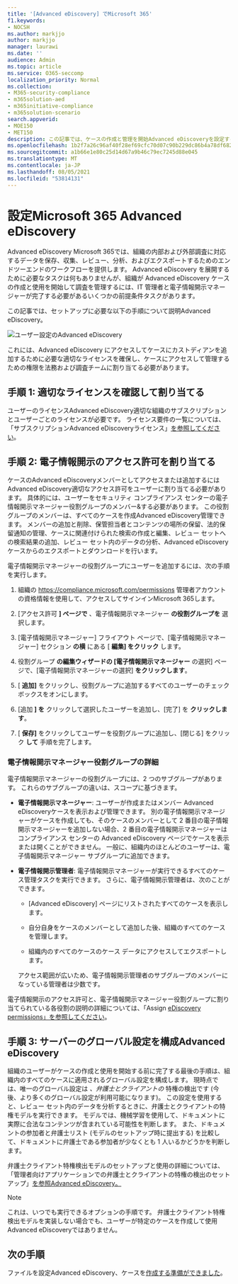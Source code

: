 ```yaml
---
title: '[Advanced eDiscovery] でMicrosoft 365'
f1.keywords:
- NOCSH
ms.author: markjjo
author: markjjo
manager: laurawi
ms.date: ''
audience: Admin
ms.topic: article
ms.service: O365-seccomp
localization_priority: Normal
ms.collection:
- M365-security-compliance
- m365solution-aed
- m365initiative-compliance
- m365solution-scenario
search.appverid:
- MOE150
- MET150
description: この記事では、ケースの作成と管理を開始Advanced eDiscoveryを設定する方法について説明します。 また、必要な Microsoft サブスクリプションとライセンスも説明します。 いくつかの簡単な手順を完了すると、Advanced eDiscoveryツールを使用する準備が整いました。
ms.openlocfilehash: 1b2f7a26c96af40f28ef69cfc70d07c90b229dc86b4a78df68247c30ab4ff323
ms.sourcegitcommit: a1b66e1e80c25d14d67a9b46c79ec7245d88e045
ms.translationtype: MT
ms.contentlocale: ja-JP
ms.lasthandoff: 08/05/2021
ms.locfileid: "53814131"
---
```

# <a name="set-up-microsoft-365-advanced-ediscovery"></a>設定Microsoft 365 Advanced eDiscovery

Advanced eDiscovery Microsoft 365では、組織の内部および外部調査に対応するデータを保存、収集、レビュー、分析、およびエクスポートするためのエンドツーエンドのワークフローを提供します。 Advanced eDiscovery を展開するために必要なタスクは何もありませんが、組織が Advanced eDiscovery ケースの作成と使用を開始して調査を管理するには、IT 管理者と電子情報開示マネージャーが完了する必要があるいくつかの前提条件タスクがあります。

この記事では、セットアップに必要な以下の手順について説明Advanced eDiscovery。

![ユーザー設定のAdvanced eDiscovery](../media/set-up-advanced-ediscovery.png)

これには、Advanced eDiscovery にアクセスしてケースにカストディアンを追加するために必要な適切なライセンスを確保し、ケースにアクセスして管理するための権限を法務および調査チームに割り当てる必要があります。

## <a name="step-1-verify-and-assign-appropriate-licenses"></a>手順 1: 適切なライセンスを確認して割り当てる

ユーザーのライセンスAdvanced eDiscovery適切な組織のサブスクリプションとユーザーごとのライセンスが必要です。 ライセンス要件の一覧については、「サブスクリプションAdvanced eDiscoveryライセンス」[を参照してください](overview-ediscovery-20.md#subscriptions-and-licensing)。

## <a name="step-2-assign-ediscovery-permissions"></a>手順 2: 電子情報開示のアクセス許可を割り当てる

ケースのAdvanced eDiscoveryメンバーとしてアクセスまたは追加するにはAdvanced eDiscovery適切なアクセス許可をユーザーに割り当てる必要があります。 具体的には、ユーザーをセキュリティ コンプライアンス センターの電子情報開示マネージャー役割グループのメンバー&する必要があります。 この役割グループのメンバーは、すべてのケースを作成Advanced eDiscovery管理できます。 メンバーの追加と削除、保管担当者とコンテンツの場所の保留、法的保留通知の管理、ケースに関連付けられた検索の作成と編集、レビュー セットへの検索結果の追加、レビュー セット内のデータの分析、Advanced eDiscovery ケースからのエクスポートとダウンロードを行います。

電子情報開示マネージャーの役割グループにユーザーを追加するには、次の手順を実行します。

1. 組織の <https://compliance.microsoft.com/permissions> 管理者アカウントの資格情報を使用して、アクセスしてサインインMicrosoft 365します。

2. [アクセス許可 **] ページで** 、電子情報開示マネージャー **の役割グループを** 選択します。

3. [電子情報開示マネージャー] フライアウト ページで、[電子情報開示マネージャー] セクション **の横** にある [ **編集] をクリック** します。

4. 役割グループ **の編集ウィザードの [電子情報開示マネージャー** の選択] ページで、[電子情報開示マネージャーの選択] **をクリックします**。

5. [ **追加]** をクリックし、役割グループに追加するすべてのユーザーのチェック ボックスをオンにします。

6. [追加 **] を** クリックして選択したユーザーを追加し、[完了] を **クリックします**。

7. [ **保存]** をクリックしてユーザーを役割グループに追加し、[閉じる] をクリック **して** 手順を完了します。

### <a name="more-information-about-the-ediscovery-manager-role-group"></a>電子情報開示マネージャー役割グループの詳細

電子情報開示マネージャーの役割グループには、2 つのサブグループがあります。 これらのサブグループの違いは、スコープに基づきます。

- **電子情報開示マネージャー**: ユーザーが作成またはメンバー Advanced eDiscoveryケースを表示および管理できます。 別の電子情報開示マネージャーがケースを作成しても、そのケースのメンバーとして 2 番目の電子情報開示マネージャーを追加しない場合、2 番目の電子情報開示マネージャーはコンプライアンス センターの Advanced eDiscovery ページでケースを表示または開くことができません。 一般に、組織内のほとんどのユーザーは、電子情報開示マネージャー サブグループに追加できます。

- **電子情報開示管理者**: 電子情報開示マネージャーが実行できるすべてのケース管理タスクを実行できます。 さらに、電子情報開示管理者は、次のことができます。

  - [Advanced eDiscovery] ページにリストされたすべてのケースを表示します。
  
  - 自分自身をケースのメンバーとして追加した後、組織のすべてのケースを管理します。

  - 組織内のすべてのケースのケース データにアクセスしてエクスポートします。

  アクセス範囲が広いため、電子情報開示管理者のサブグループのメンバーになっている管理者は少数です。

電子情報開示のアクセス許可と、電子情報開示マネージャー役割グループに割り当てられている各役割の説明の詳細については、「Assign [eDiscovery permissions」を参照してください](assign-ediscovery-permissions.md)。

## <a name="step-3-configure-global-settings-for-advanced-ediscovery"></a>手順 3: サーバーのグローバル設定を構成Advanced eDiscovery

組織のユーザーがケースの作成と使用を開始する前に完了する最後の手順は、組織内のすべてのケースに適用されるグローバル設定を構成します。 現時点では、唯一のグローバル設定は *、弁護士とクライアントの* 特権の検出です (今後、より多くのグローバル設定が利用可能になります)。 この設定を使用すると、レビュー セット内のデータを分析するときに、弁護士とクライアントの特権モデルを実行できます。 モデルでは、機械学習を使用して、ドキュメントに実際に合法なコンテンツが含まれている可能性を判断します。 また、ドキュメントの参加者と弁護士リスト (モデルのセットアップ時に提出する) を比較して、ドキュメントに弁護士である参加者が少なくとも 1 人いるかどうかを判断します。

弁護士クライアント特権検出モデルのセットアップと使用の詳細については、「管理者向けアプリケーションでの弁護士とクライアントの特権の検出のセットアップ」[を参照Advanced eDiscovery。](attorney-privilege-detection.md)

> [!NOTE]
> これは、いつでも実行できるオプションの手順です。 弁護士クライアント特権検出モデルを実装しない場合でも、ユーザーが特定のケースを作成して使用Advanced eDiscoveryではありません。

## <a name="next-steps"></a>次の手順

ファイルを設定Advanced eDiscovery、ケースを[作成する準備ができました](create-and-manage-advanced-ediscoveryv2-case.md)。